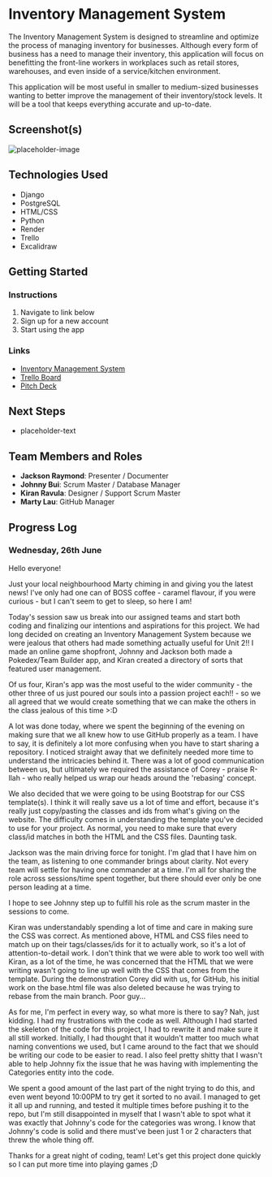 # Inventory Management System
The Inventory Management System is designed to streamline and optimize the process of managing inventory for businesses. Although every form of business has a need to manage their inventory, this application will focus on benefitting the front-line workers in workplaces such as retail stores, warehouses, and even inside of a service/kitchen environment.

This application will be most useful in smaller to medium-sized businesses wanting to better improve the management of their inventory/stock levels. It will be a tool that keeps everything accurate and up-to-date.

## Screenshot(s)
![placeholder-image](path-to-image)

## Technologies Used
- Django
- PostgreSQL
- HTML/CSS
- Python
- Render
- Trello
- Excalidraw

## Getting Started
### Instructions
1. Navigate to link below
2. Sign up for a new account
3. Start using the app

### Links
- [Inventory Management System](placeholder-link)
- [Trello Board](https://trello.com/b/IqYfTffg/inventory-management-system)
- [Pitch Deck](placeholder-link)

## Next Steps
- placeholder-text

## Team Members and Roles
- **Jackson Raymond**: Presenter / Documenter
- **Johnny Bui**: Scrum Master / Database Manager
- **Kiran Ravula**: Designer / Support Scrum Master
- **Marty Lau**: GitHub Manager

## Progress Log
### Wednesday, 26th June
Hello everyone!

Just your local neighbourhood Marty chiming in and giving you the latest news! I've only had one can of BOSS coffee - caramel flavour, if you were curious - but I can't seem to get to sleep, so here I am!

Today's session saw us break into our assigned teams and start both coding and finalizing our intentions and aspirations for this project. We had long decided on creating an Inventory Management System because we were jealous that others had made something actually useful for Unit 2!! I made an online game shopfront, Johnny and Jackson both made a Pokedex/Team Builder app, and Kiran created a directory of sorts that featured user management.

Of us four, Kiran's app was the most useful to the wider community - the other three of us just poured our souls into a passion project each!! - so we all agreed that we would create something that we can make the others in the class jealous of this time >:D

A lot was done today, where we spent the beginning of the evening on making sure that we all knew how to use GitHub properly as a team. I have to say, it is definitely a lot more confusing when you have to start sharing a repository. I noticed straight away that we definitely needed more time to understand the intricacies behind it. There was a lot of good communication between us, but ultimately we required the assistance of Corey - praise R-llah - who really helped us wrap our heads around the 'rebasing' concept.

We also decided that we were going to be using Bootstrap for our CSS template(s). I think it will really save us a lot of time and effort, because it's really just copy/pasting the classes and ids from what's giving on the website. The difficulty comes in understanding the template you've decided to use for your project. As normal, you need to make sure that every class/id matches in both the HTML and the CSS files. Daunting task.

Jackson was the main driving force for tonight. I'm glad that I have him on the team, as listening to one commander brings about clarity. Not every team will settle for having one commander at a time. I'm all for sharing the role across sessions/time spent together, but there should ever only be one person leading at a time.

I hope to see Johnny step up to fulfill his role as the scrum master in the sessions to come.

Kiran was understandably spending a lot of time and care in making sure the CSS was correct. As mentioned above, HTML and CSS files need to match up on their tags/classes/ids for it to actually work, so it's a lot of attention-to-detail work. I don't think that we were able to work too well with Kiran, as a lot of the time, he was concerned that the HTML that we were writing wasn't going to line up well with the CSS that comes from the template. During the demonstration Corey did with us, for GitHub, his initial work on the base.html file was also deleted because he was trying to rebase from the main branch. Poor guy...

As for me, I'm perfect in every way, so what more is there to say? Nah, just kidding. I had my frustrations with the code as well. Although I had started the skeleton of the code for this project, I had to rewrite it and make sure it all still worked. Initially, I had thought that it wouldn't matter too much what naming conventions we used, but I came around to the fact that we should be writing our code to be easier to read. I also feel pretty shitty that I wasn't able to help Johnny fix the issue that he was having with implementing the Categories entity into the code.

We spent a good amount of the last part of the night trying to do this, and even went beyond 10:00PM to try get it sorted to no avail. I managed to get it all up and running, and tested it multiple times before pushing it to the repo, but I'm still disappointed in myself that I wasn't able to spot what it was exactly that Johnny's code for the categories was wrong. I know that Johnny's code is solid and there must've been just 1 or 2 characters that threw the whole thing off.

Thanks for a great night of coding, team! Let's get this project done quickly so I can put more time into playing games ;D